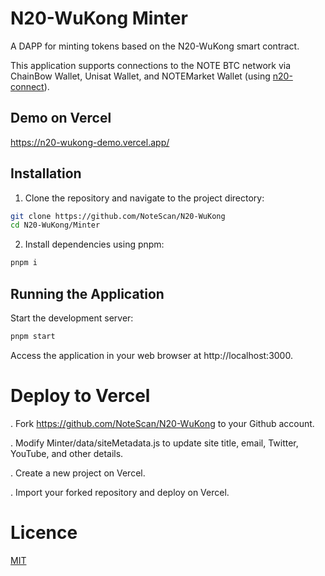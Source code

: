 # N20-WuKong Minter

A DAPP for minting tokens based on the N20-WuKong smart contract.

This application supports connections to the NOTE BTC network via ChainBow Wallet, Unisat Wallet, and NOTEMarket Wallet (using <a href='https://github.com/NoteScan/n20-connect'>n20-connect</a>).

## Demo on Vercel
https://n20-wukong-demo.vercel.app/

## Installation

1. Clone the repository and navigate to the project directory:

```bash
git clone https://github.com/NoteScan/N20-WuKong
cd N20-WuKong/Minter
```

2. Install dependencies using pnpm:

```bash
pnpm i
```

## Running the Application

Start the development server:

```bash
pnpm start
```

Access the application in your web browser at http://localhost:3000.

# Deploy to Vercel
. Fork https://github.com/NoteScan/N20-WuKong to your Github account.

. Modify Minter/data/siteMetadata.js to update site title, email, Twitter, YouTube, and other details.

. Create a new project on Vercel.

. Import your forked repository and deploy on Vercel.


# Licence

[MIT](./LICENSE)
